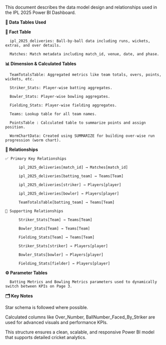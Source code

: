 This document describes the data model design and relationships used in the IPL 2025 Power BI Dashboard.


**🧩 Data Tables Used**

  **🎯 Fact Table**

      ipl_2025_deliveries: Ball-by-ball data including runs, wickets, extras, and over details.

      Matches: Match metadata including match_id, venue, date, and phase.

  **📊 Dimension & Calculated Tables**

      TeamTotalsTable: Aggregated metrics like team totals, overs, points, wickets, etc.

      Striker_Stats: Player-wise batting aggregates.

      Bowler_Stats: Player-wise bowling aggregates.

      Fielding_Stats: Player-wise fielding aggregates.

      Teams: Lookup table for all team names.

      PointsTable : Calculated table to summarize points and assign position. 

      WormChartData: Created using SUMMARIZE for building over-wise run progression (worm chart).


  **🔗 Relationships**

    ✅ Primary Key Relationships

          ipl_2025_deliveries[match_id] → Matches[match_id]

          ipl_2025_deliveries[batting_team] → Teams[Team]

          ipl_2025_deliveries[striker] → Players[player]

          ipl_2025_deliveries[bowler] → Players[player]

          TeamTotalsTable[batting_team] → Teams[Team]

    🔄 Supporting Relationships

          Striker_Stats[Team] → Teams[Team]

          Bowler_Stats[Team] → Teams[Team]

          Fielding_Stats[Team] → Teams[Team]

          Striker_Stats[striker] → Players[player]

          Bowler_Stats[bowler] → Players[player]

          Fielding_Stats[fielder] → Players[player]


  **⚙️ Parameter Tables**

      Batting Metrics and Bowling Metrics parameters used to dynamically switch between KPIs on Page 3.

**🗂️ Key Notes**

Star schema is followed where possible.

Calculated columns like Over_Number, BallNumber_Faced_By_Striker are used for advanced visuals and performance KPIs.

This structure ensures a clean, scalable, and responsive Power BI model that supports detailed cricket analytics.

